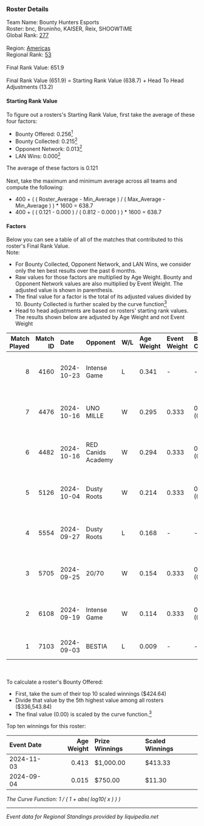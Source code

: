 ### Roster Details<br />
Team Name: Bounty Hunters Esports<br />
Roster: bnc, Bruninho, KAISER, Reix, SHOOWTiME<br />
Global Rank: [277](../../standings_global_2025_03_01.md)<br />
<br />
Region: [Americas]( ../../standings_americas_2025_03_01.md)<br />
Regional Rank: [53]( ../../standings_americas_2025_03_01.md)<br />
<br />
Final Rank Value:  651.9<br />
<br />
Final Rank Value (651.9) = Starting Rank Value (638.7) + Head To Head Adjustments (13.2)<br />

#### Starting Rank Value<br />
To figure out a rosters's Starting Rank Value, first take the average of these four factors:<br />
- Bounty Offered: 0.256[<sup>1</sup>](#table2)
- Bounty Collected: 0.215[<sup>2</sup>](#table1)
- Opponent Network: 0.013[<sup>2</sup>](#table1)
- LAN Wins: 0.000[<sup>2</sup>](#table1)

The average of these factors is 0.121<br />
<br />
Next, take the maximum and minimum average across all teams and compute the following:<br />
- 400 + ( ( Roster_Average - Min_Average ) / ( Max_Average - Min_Average ) ) * 1600 = 638.7
- 400 + ( ( 0.121 - 0.000 ) / ( 0.812 - 0.000 ) ) * 1600 = 638.7


#### Factors<br />
Below you can see a table of all of the matches that contributed to this roster's Final Rank Value.<br />
Note:<br />

- For Bounty Collected, Opponent Network, and LAN Wins, we consider only the ten best results over the past 6 months.
- Raw values for those factors are multiplied by Age Weight. Bounty and Opponent Network values are also multiplied by Event Weight. The adjusted value is shown in parenthesis.
- The final value for a factor is the total of its adjusted values divided by 10. Bounty Collected is further scaled by the curve function[<sup>3</sup>](#curveFunction)
- Head to head adjustments are based on rosters' starting rank values. The results shown below are adjusted by Age Weight and not Event Weight
<span id="table1"></span><br />


| Match Played | Match ID | Date       | Opponent           | W/L | Age Weight | Event Weight | Bounty Collected | Opponent Network | LAN Wins  | H2H Adj. | Roster                                 |
| -: | -: | :- | :- | :- | :- | :- | :- | :- | :- | -: | :- |
|            8 |     4160 | 2024-10-23 | Intense Game       | L   | 0.341      | -            | -                | -                | -         |    -5.13 | bnc, Bruninho, KAISER, Reix, SHOOWTiME |
|            7 |     4476 | 2024-10-16 | UNO MILLE          | W   | 0.295      | 0.333        | 0.010 (0.001)    | 0.546 (0.054)    | 0 (0.000) |     5.68 | bnc, Bruninho, KAISER, Reix, SHOOWTiME |
|            6 |     4482 | 2024-10-16 | RED Canids Academy | W   | 0.294      | 0.333        | 0.005 (0.000)    | 0.259 (0.025)    | 0 (0.000) |     5.26 | bnc, Bruninho, KAISER, Reix, SHOOWTiME |
|            5 |     5126 | 2024-10-04 | Dusty Roots        | W   | 0.214      | 0.333        | 0.008 (0.001)    | 0.398 (0.028)    | 0 (0.000) |     4.59 | bnc, Bruninho, KAISER, Reix, SHOOWTiME |
|            4 |     5554 | 2024-09-27 | Dusty Roots        | L   | 0.168      | -            | -                | -                | -         |    -1.64 | bnc, Bruninho, KAISER, Reix, SHOOWTiME |
|            3 |     5705 | 2024-09-25 | 20/70              | W   | 0.154      | 0.333        | 0.001 (0.000)    | 0.309 (0.016)    | 0 (0.000) |     2.52 | bnc, Bruninho, KAISER, Reix, SHOOWTiME |
|            2 |     6108 | 2024-09-19 | Intense Game       | W   | 0.114      | 0.333        | 0.003 (0.000)    | 0.215 (0.008)    | 0 (0.000) |     1.94 | bnc, Bruninho, KAISER, Reix, SHOOWTiME |
|            1 |     7103 | 2024-09-03 | BESTIA             | L   | 0.009      | -            | -                | -                | -         |    -0.05 | bnc, KAISER, piriajr, Reix, SHOOWTiME  |

<br />
<span id="table2"></span><br />
To calculate a roster's Bounty Offered:<br />

- First, take the sum of their top 10 scaled winnings ($424.64)
- Divide that value by the 5th highest value among all rosters ($336,543.84)
- The final value (0.00) is scaled by the curve function.[<sup>3</sup>](#curveFunction)

Top ten winnings for this roster:<br />

| Event Date | Age Weight | Prize Winnings | Scaled Winnings |
| :- | -: | :- | :- |
| 2024-11-03 |      0.413 | $1,000.00      | $413.33         |
| 2024-09-04 |      0.015 | $750.00        | $11.30          |


<span id="curveFunction"></span>_The Curve Function: 1 / ( 1 + abs( log10( x ) ) )_<br />

---
_Event data for Regional Standings provided by liquipedia.net_<br />
